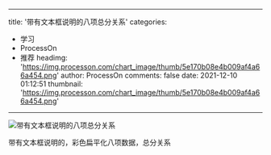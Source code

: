 
---
title: '带有文本框说明的八项总分关系'
categories: 
 - 学习
 - ProcessOn
 - 推荐
headimg: 'https://img.processon.com/chart_image/thumb/5e170b08e4b009af4a66a454.png'
author: ProcessOn
comments: false
date: 2021-12-10 01:12:51
thumbnail: 'https://img.processon.com/chart_image/thumb/5e170b08e4b009af4a66a454.png'
---

<div>   
<img class="thumb" alt="带有文本框说明的八项总分关系" src="https://img.processon.com/chart_image/thumb/5e170b08e4b009af4a66a454.png" referrerpolicy="no-referrer">
<p>带有文本框说明的，彩色扁平化八项数据，总分关系</p>  
</div>
            